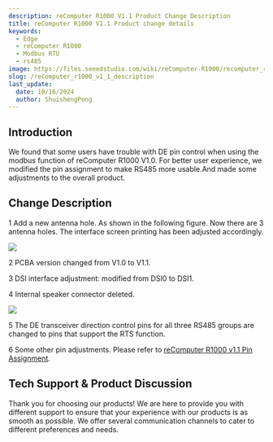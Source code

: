```yaml
---
description: reComputer R1000 V1.1 Product Change Description
title: reComputer R1000 V1.1 Product change details
keywords:
  - Edge
  - reComputer R1000 
  - Modbus RTU
  - rs485
image: https://files.seeedstudio.com/wiki/reComputer-R1000/recomputer_r_images/01.png
slug: /reComputer_r1000_v1_1_description
last_update:
  date: 10/16/2024
  author: ShuishengPeng
---
```


## Introduction
We found that some users have trouble with DE pin control when using the modbus function of reComputer R1000 V1.0. For better user experience, we modified the pin assignment to make RS485 more usable.And made some adjustments to the overall product.



## Change Description
1 Add a new antenna hole. As shown in the following figure. Now there are 3 antenna holes.  The interface screen printing has been adjusted accordingly.

<div align="left"><img width={700} src="https://files.seeedstudio.com/wiki/reComputer-R1000/PCN/before_after.png" /></div>


2 PCBA version changed from V1.0 to V1.1.


3 DSI interface adjustment: modified from DSI0 to DSI1.


4 Internal speaker connector deleted.


<div align="left"><img width={700} src="https://files.seeedstudio.com/wiki/reComputer-R1000/PCN/delete.png" /></div>



5 The DE transceiver direction control pins for all three RS485 groups are changed to pins that support the RTS function.


6 Some other pin adjustments. Please refer to [reComputer R1000 v1.1 Pin Assignment](https://files.seeedstudio.com/wiki/reComputer-R1000/reComputer_R1000_v1_1_Pin_Assignment.xlsx).

## Tech Support & Product Discussion

Thank you for choosing our products! We are here to provide you with different support to ensure that your experience with our products is as smooth as possible. We offer several communication channels to cater to different preferences and needs.

<div class="button_tech_support_container">
<a href="https://forum.seeedstudio.com/" class="button_forum"></a> 
<a href="https://www.seeedstudio.com/contacts" class="button_email"></a>
</div>

<div class="button_tech_support_container">
<a href="https://discord.gg/eWkprNDMU7" class="button_discord"></a> 
<a href="https://github.com/Seeed-Studio/wiki-documents/discussions/69" class="button_discussion"></a>
</div>